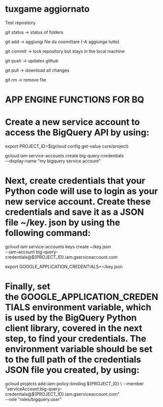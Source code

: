# tuxgame aggiornato
Test repository

git status  -> status of folders

git add     -> aggiungi file da coomittare (-A aggiunge tutto)

git commit  -> lock repository but stays in the local machine

git push    -> updates github

git pull    -> download all changes

git rm      -> remove file


# APP ENGINE FUNCTIONS FOR BQ

#    Create a new service account to access the BigQuery API by using:

export PROJECT_ID=$(gcloud config get-value core/project)

gcloud iam service-accounts create big-query-credentials \
  --display-name "my bigquery service account"

#    Next, create credentials that your Python code will use to login as your new service account. Create these credentials and save it as a JSON file ~/key.   json by using the following command:

gcloud iam service-accounts keys create ~/key.json \
  --iam-account big-query-credentials@${PROJECT_ID}.iam.gserviceaccount.com

export GOOGLE_APPLICATION_CREDENTIALS=~/key.json

#   Finally, set the GOOGLE_APPLICATION_CREDENTIALS environment variable, which is used by the BigQuery Python client library, covered in the next step, to find your credentials. The environment variable should be set to the full path of the credentials JSON file you created, by using:

gcloud projects add-iam-policy-binding ${PROJECT_ID} \
  --member "serviceAccount:big-query-credentials@${PROJECT_ID}.iam.gserviceaccount.com" \
  --role "roles/bigquery.user"

